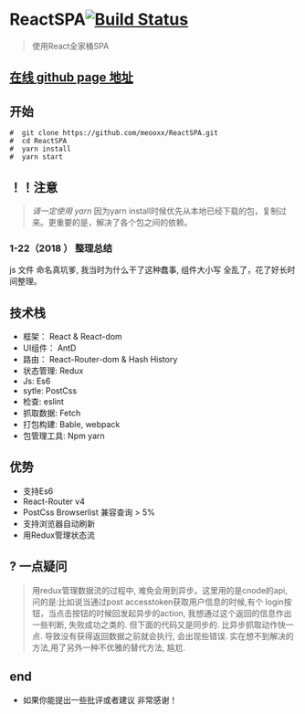 ﻿# ReactSPA[![Build Status](https://travis-ci.org/meooxx/ReactSPA.svg?branch=master)](https://travis-ci.org/meooxx/meooxx)
> 使用React全家桶SPA
## [在线 github page 地址](https://meooxx.github.io/meooxx/)
## 开始
```
#  git clone https://github.com/meooxx/ReactSPA.git
#  cd ReactSPA  
#  yarn install
#  yarn start 

```
## ！！注意
> *请一定使用 yarn* 因为yarn install时候优先从本地已经下载的包，复制过来。更重要的是，解决了各个包之间的依赖。

### 1-22（2018 ） 整理总结
  js 文件 命名真坑爹, 我当时为什么干了这种蠢事, 组件大小写 全乱了，花了好长时间整理。 

## 技术栈
* 框架： React & React-dom
* UI组件： AntD
* 路由： React-Router-dom & Hash History
* 状态管理: Redux
* Js: Es6
* sytle: PostCss
* 检查: eslint
* 抓取数据: Fetch
* 打包构建: Bable, webpack
* 包管理工具: Npm yarn

## 优势
* 支持Es6
* React-Router v4
* PostCss Browserlist 兼容查询 > 5%
* 支持浏览器自动刷新
* 用Redux管理状态流
## ? 一点疑问
> 用redux管理数据流的过程中, 难免会用到异步。这里用的是cnode的api, 问的是:比如说当通过post accesstoken获取用户信息的时候,有个 login按钮，当点击按钮的时候回发起异步的action, 我想通过这个返回的信息作出一些判断, 失败成功之类的. 但下面的代码又是同步的. 比异步抓取动作快一点. 导致没有获得返回数据之前就会执行, 会出现些错误. 实在想不到解决的方法,用了另外一种不优雅的替代方法, 尴尬.
 
## end

* 如果你能提出一些批评或者建议 非常感谢！
